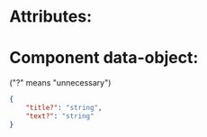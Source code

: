 # Attributes:


# Component data-object: 
("?" means "unnecessary")
```json
{
	"title?": "string",
	"text?": "string"
}
```